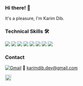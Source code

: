 ### Hi there! 👋
It's a pleasure, I'm Karim Dib.
<!--
**karimdib/karimdib** is a ✨ _special_ ✨ repository because its `README.md` (this file) appears on your GitHub profile.

Here are some ideas to get you started:

- 🔭 I’m currently working on ...
- 🌱 I’m currently learning ...
- 👯 I’m looking to collaborate on ...
- 🤔 I’m looking for help with ...
- 💬 Ask me about ...
- 📫 How to reach me: ...
- 😄 Pronouns: ...
- ⚡ Fun fact: ...
-->

### Technical Skills 🛠️

![](https://img.shields.io/badge/-HTML-333333?style=flat&logo=html5 )  [![](https://img.shields.io/badge/-CSS-blue?style=flat&logo=css3)](https://it.wikipedia.org/wiki/CSS) [![](https://img.shields.io/badge/-JavaScript-yellow?style=flat&logo=javascript)](https://it.wikipedia.org/wiki/JavaScript) [![](https://img.shields.io/badge/-Vue.js-green?style=flat&logo=vue.js)](https://vuejs.org/) [![](https://img.shields.io/badge/-MySQL-blue?style=flat&logo=mysql)](https://www.mysql.com/it/) [![](https://img.shields.io/badge/-Sass-pink?style=flat&logo=sass)](https://sass-lang.com/) [![](https://img.shields.io/badge/-Laravel-red?style=flat&logo=laravel)](https://laravel.com/) [![](https://img.shields.io/badge/-Bootstrap-purple?style=flat&logo=bootstrap)](https://getbootstrap.com/)



### Contact
[![Gmail](https://ssl.gstatic.com/ui/v1/icons/mail/rfr/logo_gmail_lockup_dark_1x.png)](karimdib.dev@gmail.com) 📩 karimdib.dev@gmail.com


[<img src="https://upload.wikimedia.org/wikipedia/commons/c/ca/LinkedIn_logo_initials.png" width="20"/>](https://www.linkedin.com/in/karim-dib1021)



